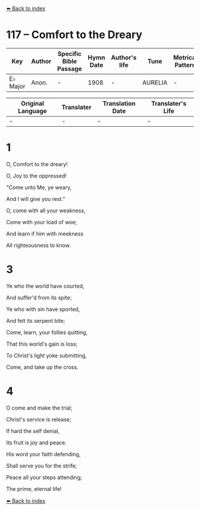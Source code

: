 [⬅️ Back to index](../README.md)

# 117 – Comfort to the Dreary

Key | Author   | Specific Bible Passage     |Hymn Date |Author's life |Tune |Metrical Pattern   |Composer/Source
-- | --------- | ---------------------------|----------|--------------|-----|-------------------|-------------  
E♭ Major |Anon. |- |1908 |- |AURELIA |- |Samuel S. Wesley

Original Language | Translater | Translation Date   | Translater's Life  
----------------- | --------- | --------------------|-------------     
\- |- |- |-




# 1

O, Comfort to the dreary!

O, Joy to the oppressed!

"Come unto Me, ye weary,

And I will give you rest."

O, come with all your weakness,

Come with your load of woe;

And learn if him with meekness

All righteousness to know.



# 3

Ye who the world have courted,

And suffer'd from its spite;

Ye who with sin have sported,

And felt its serpent bite;

Come, learn, your follies quitting,

That this world's gain is loss;

To Christ's light yoke submitting,

Come, and take up the cross. 



# 4

O come and make the trial;

Christ's service is release;

If hard the self denial,

Its fruit is joy and peace.

His word your faith defending,

Shall serve you for the strife;

Peace all your steps attending;

The prime, eternal life!

[⬅️ Back to index](../README.md)
